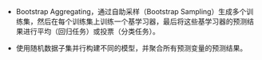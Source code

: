 - Bootstrap Aggregating，通过自助采样（Bootstrap Sampling）生成多个训练集，然后在每个训练集上训练一个基学习器，最后将这些基学习器的预测结果进行平均（回归任务）或投票（分类任务）。

- 使用随机数据子集并行构建不同的模型，并聚合所有预测变量的预测结果。